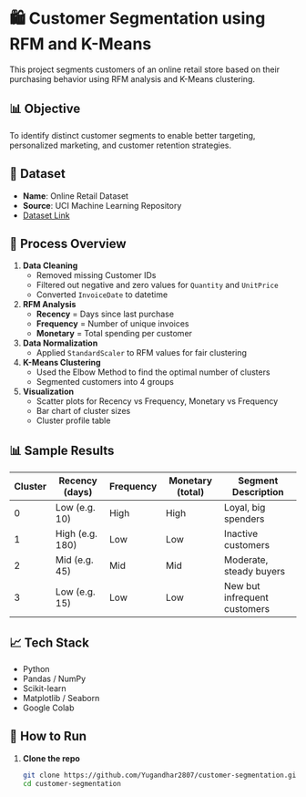 # 🛍️ Customer Segmentation using RFM and K-Means
This project segments customers of an online retail store based on their purchasing behavior using RFM analysis and K-Means clustering.
## 📊 Objective
To identify distinct customer segments to enable better targeting, personalized marketing, and customer retention strategies.
## 📁 Dataset
- **Name**: Online Retail Dataset  
- **Source**: UCI Machine Learning Repository  
- [Dataset Link](https://archive.ics.uci.edu/ml/datasets/Online+Retail)
## 🔧 Process Overview
1. **Data Cleaning**
   - Removed missing Customer IDs  
   - Filtered out negative and zero values for `Quantity` and `UnitPrice`  
   - Converted `InvoiceDate` to datetime  
2. **RFM Analysis**
   - **Recency** = Days since last purchase  
   - **Frequency** = Number of unique invoices  
   - **Monetary** = Total spending per customer  
3. **Data Normalization**
   - Applied `StandardScaler` to RFM values for fair clustering  
4. **K-Means Clustering**
   - Used the Elbow Method to find the optimal number of clusters  
   - Segmented customers into 4 groups  
5. **Visualization**
   - Scatter plots for Recency vs Frequency, Monetary vs Frequency  
   - Bar chart of cluster sizes  
   - Cluster profile table  
## 📊 Sample Results
| Cluster | Recency (days) | Frequency | Monetary (total) | Segment Description            |
|---------|----------------|-----------|------------------|--------------------------------|
| 0       | Low  (e.g. 10) | High      | High             | Loyal, big spenders            |
| 1       | High (e.g. 180)| Low       | Low              | Inactive customers             |
| 2       | Mid  (e.g. 45) | Mid       | Mid              | Moderate, steady buyers        |
| 3       | Low  (e.g. 15) | Low       | Low              | New but infrequent customers   |

## 📈 Tech Stack
- Python  
- Pandas / NumPy  
- Scikit-learn  
- Matplotlib / Seaborn  
- Google Colab  
## 🚀 How to Run
1. **Clone the repo**  
   ```bash
   git clone https://github.com/Yugandhar2807/customer-segmentation.git
   cd customer-segmentation
